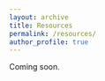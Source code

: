 ```yaml
---
layout: archive
title: Resources
permalink: /resources/
author_profile: true
---
```


Coming soon.


